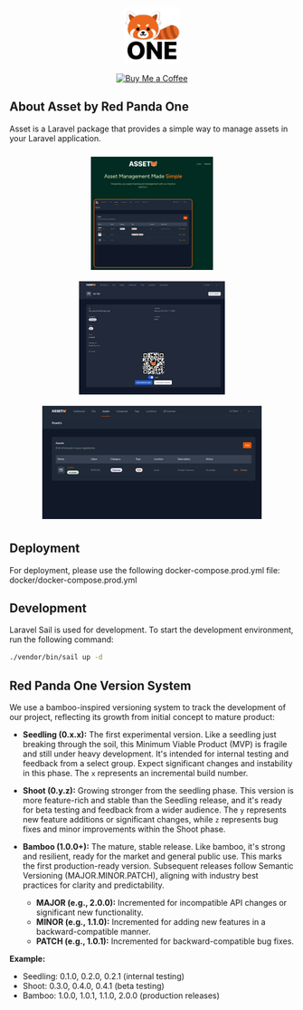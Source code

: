 <p align="center"><a href="#"><img src="readme_assets/RedPandaOneGithub.png" width="100" alt="Red Panda One Logo"></a></p>

<p align="center">
    <a href="https://buymeacoffee.com/zbax" target="_blank">
        <img src="https://img.shields.io/badge/Buy%20Me%20a%20Coffee-FFDD00?style=for-the-badge&logo=buy-me-a-coffee&logoColor=black" alt="Buy Me a Coffee">
    </a>
</p>

## About Asset by Red Panda One
Asset is a Laravel package that provides a simple way to manage assets in your Laravel application. 

<div style="display: flex; justify-content: space-around; flex-wrap: wrap;">
    <img src="readme_assets/Home.png" alt="Asset Home" style="height: 200px; margin: 10px;"/>
    <img src="readme_assets/AssetInfo.jpg" alt="Asset AssetInfo" style="height: 200px; margin: 10px;"/>
    <img src="readme_assets/Asset.png" alt="Asset Asset" style="height: 200px; margin: 10px;"/>
</div>


## Deployment
For deployment, please use the following docker-compose.prod.yml file:
docker/docker-compose.prod.yml

## Development
Laravel Sail is used for development. To start the development environment, run the following command:
```bash
./vendor/bin/sail up -d
```
## Red Panda One Version System

We use a bamboo-inspired versioning system to track the development of our project, reflecting its growth from initial concept to mature product:

* **Seedling (0.x.x):** The first experimental version. Like a seedling just breaking through the soil, this Minimum Viable Product (MVP) is fragile and still under heavy development.  It's intended for internal testing and feedback from a select group.  Expect significant changes and instability in this phase.  The `x` represents an incremental build number.

* **Shoot (0.y.z):** Growing stronger from the seedling phase.  This version is more feature-rich and stable than the Seedling release, and it's ready for beta testing and feedback from a wider audience. The `y` represents new feature additions or significant changes, while `z` represents bug fixes and minor improvements within the Shoot phase.

* **Bamboo (1.0.0+):** The mature, stable release. Like bamboo, it's strong and resilient, ready for the market and general public use. This marks the first production-ready version. Subsequent releases follow Semantic Versioning (MAJOR.MINOR.PATCH), aligning with industry best practices for clarity and predictability.

    * **MAJOR (e.g., 2.0.0):**  Incremented for incompatible API changes or significant new functionality.
    * **MINOR (e.g., 1.1.0):** Incremented for adding new features in a backward-compatible manner.
    * **PATCH (e.g., 1.0.1):** Incremented for backward-compatible bug fixes.

**Example:**

* Seedling: 0.1.0, 0.2.0, 0.2.1 (internal testing)
* Shoot: 0.3.0, 0.4.0, 0.4.1 (beta testing)
* Bamboo: 1.0.0, 1.0.1, 1.1.0, 2.0.0 (production releases)
